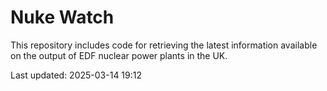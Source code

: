 # Nuke Watch

This repository includes code for retrieving the latest information available on the output of EDF nuclear power plants in the UK.

Last updated: 2025-03-14 19:12